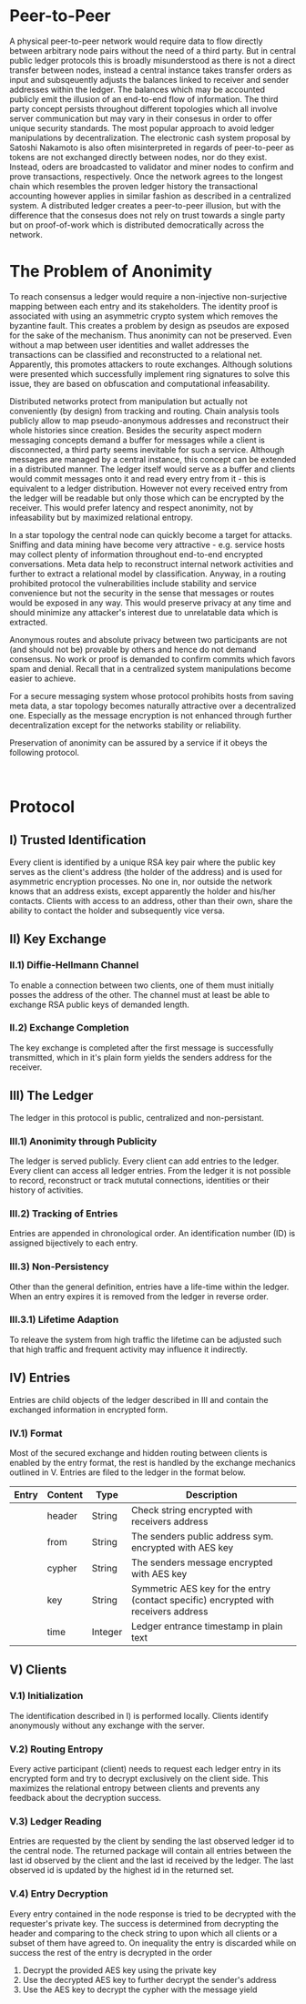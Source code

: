 # Peer-to-Peer
A physical peer-to-peer network would require data to flow directly between arbitrary node pairs without the need of a third party. But in central public ledger protocols this is broadly misunderstood as there is not a direct transfer between nodes, instead a central instance takes transfer orders as input and subsqeuently adjusts the balances linked to receiver and sender addresses within the ledger. The balances which may be accounted publicly emit the illusion of an end-to-end flow of information. The third party concept persists throughout different topologies which all involve server communication but may vary in their consesus in order to offer unique security standards. The most popular approach to avoid ledger manipulations by decentralization. The electronic cash system proposal by Satoshi Nakamoto is also often misinterpreted in regards of peer-to-peer as tokens are not exchanged directly between nodes, nor do they exist. Instead, oders are broadcasted to validator and miner nodes to confirm and prove transactions, respectively. Once the network agrees to the longest chain which resembles the proven ledger history the transactional accounting however applies in similar fashion as described in a centralized system. A distributed ledger creates a peer-to-peer illusion, but with the difference that the consesus does not rely on trust towards a single party but on proof-of-work which is distributed democratically across the network. 


# The Problem of Anonimity
To reach consensus a ledger would require a non-injective non-surjective  mapping between each entry and its stakeholders. The identity proof is associated with using an asymmetric crypto system which removes the byzantine fault. This creates a problem by design as pseudos are exposed for the sake of the mechanism. Thus anonimity can not be preserved. Even without a map between user identities and wallet addresses the transactions can be classified and reconstructed to a relational net. Apparently, this promotes attackers to route exchanges. Although solutions were presented which successfully implement ring signatures to solve this issue, they are based on obfuscation and computational infeasability.    

Distributed networks protect from manipulation but actually not conveniently (by design) from tracking and routing. Chain analysis tools publicly allow to map pseudo-anonymous addresses and reconstruct their whole histories since creation. Besides the security aspect modern messaging concepts demand a buffer for messages while a client is disconnected, a third party seems inevitable for such a service. Although messages are managed by a central instance, this concept can be extended in a distributed manner. The ledger itself would serve as a buffer and clients would commit messages onto it and read every entry from it - this is equivalent to a ledger distribution. However not every received entry from the ledger will be readable but only those which can be encrypted by the receiver. This would prefer latency and respect anonimity, not by infeasability but by maximized relational entropy.

In a star topology the central node can quickly become a target for attacks. Sniffing and data mining have become very attractive - e.g. service hosts may collect plenty of information throughout end-to-end encrypted conversations. Meta data help to reconstruct internal network activities and further to extract a relational model by classification. Anyway, in a routing prohibited protocol the vulnerabilities include stability and service convenience but not the security in the sense that messages or routes would be exposed in any way. This would preserve privacy at any time and should minimize any attacker's interest due to unrelatable data which is extracted.

Anonymous routes and absolute privacy between two participants are not (and should not be) provable by others and hence do not demand consensus. No work or proof is demanded to confirm commits which favors spam and denial. Recall that in a centralized system manipulations become easier to achieve. 

For a secure messaging system whose protocol prohibits hosts from saving meta data, a star topology becomes naturally attractive over a decentralized one. Especially as the message encryption is not enhanced through further decentralization except for the networks stability or reliability. 

Preservation of anonimity can be assured by a service if it obeys the following protocol.

<br>

# Protocol

## I) Trusted Identification
Every client is identified by a unique RSA key pair where the public key serves as the client's address (the holder of the address) and is used for asymmetric encryption processes. No one in, nor outside the network knows that an address exists, except apparently the holder and his/her contacts. Clients with access to an address, other than their own, share the ability to contact the holder and subsequently vice versa.



## II) Key Exchange
### II.1) Diffie-Hellmann Channel
To enable a connection between two clients, one of them must initially posses the address of the other. The channel must at least be able to exchange RSA public keys of demanded length.

### II.2) Exchange Completion
The key exchange is completed after the first message is successfully transmitted, which in it's plain form yields the senders address for the receiver.

## III) The Ledger
The ledger in this protocol is public, centralized and non-persistant.

### III.1) Anonimity through Publicity
The ledger is served publicly. Every client can add entries to the ledger. Every client can access all ledger entries. From the ledger it is not possible to record, reconstruct or track mututal connections, identities or their history of activities. 

### III.2) Tracking of Entries
Entries are appended in chronological order. An identification number (ID) is assigned bijectively to each entry.

### III.3) Non-Persistency
Other than the general definition, entries have a life-time within the ledger. When an entry expires it is removed from the ledger in reverse order. 

### III.3.1) Lifetime Adaption
To releave the system from high traffic the lifetime can be adjusted such that high traffic and frequent activity may influence it indirectly.

## IV) Entries
Entries are child objects of the ledger described in III and contain the exchanged information in encrypted form.

### IV.1) Format
Most of the secured exchange and hidden routing between clients is enabled by the entry format, the rest is handled by the exchange mechanics outlined in V. Entries are filed to the ledger in the format below. 
    
| Entry  | Content | Type | Description |
|---|---|---|---|
|   | header | String | Check string encrypted with receivers address  |
|   | from | String | The senders public address sym. encrypted with AES key |
|   | cypher | String | The senders message encrypted with AES key |
|   | key | String | Symmetric AES key for the entry (contact specific) encrypted with receivers address |
|   | time | Integer | Ledger entrance timestamp in plain text |   


## V) Clients

### V.1) Initialization
The identification described in I) is performed locally. Clients identify anonymously without any exchange with the server.

### V.2) Routing Entropy
Every active participant (client) needs to request each ledger entry in its encrypted form and try to decrypt exclusively on the client side. This maximizes the relational entropy between clients and prevents any feedback about the decryption success.

### V.3) Ledger Reading
Entries are requested by the client by sending the last observed ledger id to the central node. The returned package will contain all entries between the last id observed by the client and the last id received by the ledger. The last observed id is updated by the highest id in the returned set.

### V.4) Entry Decryption
Every entry contained in the node response is tried to be decrypted with the requester's private key. The success is determined from decrypting the header and comparing to the check string to upon which all clients or a subset of them have agreed to. On inequality the entry is discarded while on success the rest of the entry is decrypted in the order 
1. Decrypt the provided AES key using the private key
2. Use the decrypted AES key to further decrypt the sender's address
3. Use the AES key to decrypt the cypher with the message yield
